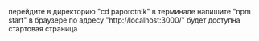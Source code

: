 перейдите в директорию "cd paporotnik"
в терминале напишите "npm start"
в браузере по адресу "http://localhost:3000/" будет доступна стартовая страница
